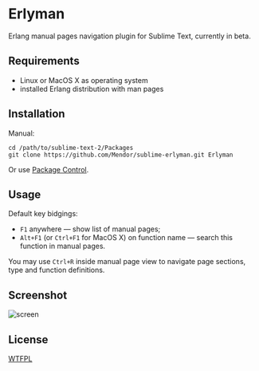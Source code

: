 Erlyman
=======

Erlang manual pages navigation plugin for Sublime Text, currently in beta.

Requirements
------------

* Linux or MacOS X as operating system
* installed Erlang distribution with man pages

Installation
------------

Manual:
```
cd /path/to/sublime-text-2/Packages
git clone https://github.com/Mendor/sublime-erlyman.git Erlyman
```

Or use [Package Control](http://wbond.net/sublime_packages/package_control).

Usage
-----

Default key bidgings:

* ``F1`` anywhere — show list of manual pages;
* ``Alt+F1`` (or ``Ctrl+F1`` for MacOS X) on function name — search this function in manual pages.

You may use ``Ctrl+R`` inside manual page view to navigate page sections, type and function definitions.

Screenshot
----------

![screen](https://raw.github.com/Mendor/sublime-erlyman/screen.png)

License
-------

[WTFPL](http://sam.zoy.org/wtfpl/)
